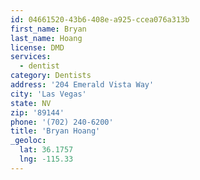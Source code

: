 ```yaml
---
id: 04661520-43b6-408e-a925-ccea076a313b
first_name: Bryan
last_name: Hoang
license: DMD
services:
  - dentist
category: Dentists
address: '204 Emerald Vista Way'
city: 'Las Vegas'
state: NV
zip: '89144'
phone: '(702) 240-6200'
title: 'Bryan Hoang'
_geoloc:
  lat: 36.1757
  lng: -115.33
---
```

